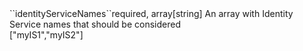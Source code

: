 <tr><td>``identityServiceNames``</td><td>required, array[string]</td>
<td>An array with Identity Service names that should be considered<br/>
<td>["myIS1","myIS2"]</td>
<td></td>
</tr>

 